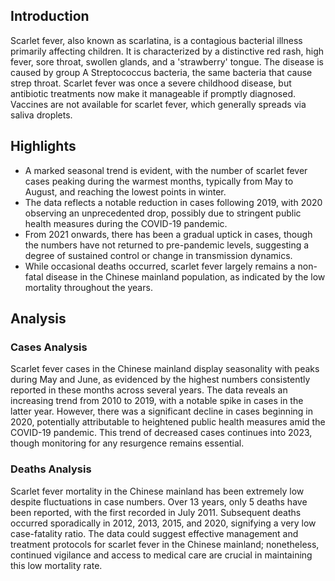 ## Introduction

Scarlet fever, also known as scarlatina, is a contagious bacterial illness primarily affecting children. It is characterized by a distinctive red rash, high fever, sore throat, swollen glands, and a 'strawberry' tongue. The disease is caused by group A Streptococcus bacteria, the same bacteria that cause strep throat. Scarlet fever was once a severe childhood disease, but antibiotic treatments now make it manageable if promptly diagnosed. Vaccines are not available for scarlet fever, which generally spreads via saliva droplets.
## Highlights

- A marked seasonal trend is evident, with the number of scarlet fever cases peaking during the warmest months, typically from May to August, and reaching the lowest points in winter. <br/>
- The data reflects a notable reduction in cases following 2019, with 2020 observing an unprecedented drop, possibly due to stringent public health measures during the COVID-19 pandemic. <br/>
- From 2021 onwards, there has been a gradual uptick in cases, though the numbers have not returned to pre-pandemic levels, suggesting a degree of sustained control or change in transmission dynamics. <br/>
- While occasional deaths occurred, scarlet fever largely remains a non-fatal disease in the Chinese mainland population, as indicated by the low mortality throughout the years. <br/>
## Analysis

### Cases Analysis
Scarlet fever cases in the Chinese mainland display seasonality with peaks during May and June, as evidenced by the highest numbers consistently reported in these months across several years. The data reveals an increasing trend from 2010 to 2019, with a notable spike in cases in the latter year. However, there was a significant decline in cases beginning in 2020, potentially attributable to heightened public health measures amid the COVID-19 pandemic. This trend of decreased cases continues into 2023, though monitoring for any resurgence remains essential.

### Deaths Analysis
Scarlet fever mortality in the Chinese mainland has been extremely low despite fluctuations in case numbers. Over 13 years, only 5 deaths have been reported, with the first recorded in July 2011. Subsequent deaths occurred sporadically in 2012, 2013, 2015, and 2020, signifying a very low case-fatality ratio. The data could suggest effective management and treatment protocols for scarlet fever in the Chinese mainland; nonetheless, continued vigilance and access to medical care are crucial in maintaining this low mortality rate.
